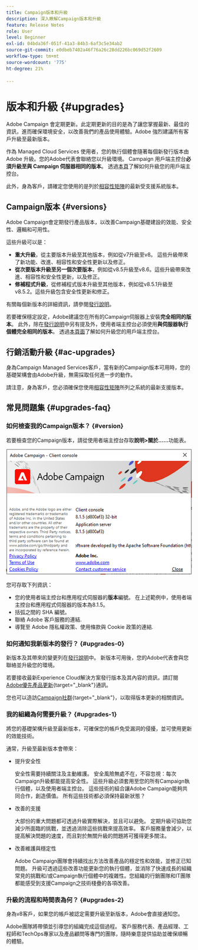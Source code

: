 ```yaml
---
title: Campaign版本和升級
description: 深入瞭解Campaign版本和升級
feature: Release Notes
role: User
level: Beginner
exl-id: 04bda36f-051f-41a3-84b3-6af3c5e34ab2
source-git-commit: e0dbeb7402a46f76a26c28dd226bc069d52f2609
workflow-type: tm+mt
source-wordcount: '775'
ht-degree: 21%

---
```


# 版本和升級 {#upgrades}

Adobe Campaign 會定期更新。此定期更新的目的是為了讓您掌握最新、最佳的資訊，進而確保環境安全，以改善我們的產品使用體驗。Adobe 強烈建議所有客戶升級至最新版本。

作為 Managed Cloud Services 使用者，您的執行個體會隨著每個新發行版本由 Adobe 升級。您的Adobe代表會聯絡您以升級環境。 Campaign 用戶端主控台&#x200B;**必須升級至與 Campaign 伺服器相同的版本**。 透過[本頁](../start/connect.md#upgrade-ac-console)了解如何升級您的用戶端主控台。

此外，身為客戶，請確定您使用的是列於[相容性矩陣](compatibility-matrix.md)的最新受支援系統版本。

## Campaign版本 {#versions}

Adobe Campaign會定期發行產品版本，以改善Campaign基礎建設的效能、安全性、邏輯和可用性。

這些升級可以是：

* **重大升級**，從主要版本升級至其他版本，例如從v7升級至v8。 這些升級帶來了新功能、改進、相容性和安全性更新以及修正。
* **從次要版本升級至另一個次要版本**，例如從v8.5升級至v8.6。這些升級帶來改進、相容性和安全性更新，以及修正。
* **修補程式升級**，從修補程式版本升級至其他版本，例如從v8.5.1升級至v8.5.2。這些升級包含安全性更新和修正。

有關每個新版本的詳細資訊，請參閱[發行說明](release-notes.md)。

若要確保穩定設定，Adobe建議您在所有的Campaign伺服器上安裝&#x200B;**完全相同的版本**。 此外，除在[發行說明](release-notes.md)中另有提及外，使用者端主控台必須使用&#x200B;**與伺服器執行個體完全相同的版本**。 透過[本頁面](../start/connect.md#upgrade-ac-console)了解如何升級您的用戶端主控台。


## 行銷活動升級 {#ac-upgrades}

身為Campaign Managed Services客戶，當有新的Campaign版本可用時，您的基礎架構會由Adobe升級，無需採取任何進一步的動作。

請注意，身為客戶，您必須確保您使用[相容性矩陣](compatibility-matrix.md)所列之系統的最新支援版本。

## 常見問題集 {#upgrades-faq}

### 如何檢查我的Campaign版本？ {#version}

若要檢查您的Campaign版本，請從使用者端主控台存取&#x200B;**說明>關於……**&#x200B;功能表。

![](assets/ac-version.png)

您可存取下列資訊：

* 您的使用者端主控台和應用程式伺服器的&#x200B;**版本**&#x200B;編號。 在上述範例中，使用者端主控台和應用程式伺服器的版本為8.1.5。
* 括弧之間的 SHA 編號。
* 聯絡 Adobe 客戶服務的連結.
* 導覽至 Adobe 隱私權政策、使用條款與 Cookie 政策的連結.

### 如何通知我新版本的發行？ {#upgrades-0}

新版本及其帶來的變更列在[發行說明](release-notes.md)中。 新版本可用後，您的Adobe代表會與您聯絡並升級您的環境。

若要接收最新Experience Cloud解決方案發行版本及其內容的資訊，請訂閱[Adobe優先產品更新](https://www.adobe.com/tw/subscription/priority-product-update.html){target="_blank"}通訊。

您也可以造訪[Campaign社群](https://experienceleaguecommunities.adobe.com/t5/custom/page/page-id/Community-TopicsPage?style=all&sort=date&order=desc&filters=adobe-campaign-classic-community&topic=Campaign+v8){target="_blank"}，以取得版本更新的相關資訊。


### 我的組織為何需要升級？ {#upgrades-1}

將您的基礎架構升級至最新版本，可確保您的帳戶免受漏洞的侵擾，並可使用更新的效能技術。

通常，升級至最新版本會帶來：

* 提升安全性

  安全性需要持續關注及主動維護。 安全風險無處不在，不容忽視：每次Campaign升級都能提高安全性。 這些升級必須套用至您的所有Campaign執行個體，以及使用者端主控台。 這些技術的組合讓Adobe Campaign能夠共同合作，創造價值。 所有這些技術都必須保持最新狀態？

* 改善的支援

  大部份的重大問題都可透過升級實際解決，並且可以避免。 定期升級可協助您減少所面臨的挑戰，並透過消除這些挑戰來提高效率。 客戶服務量會減少，以提高解決問題的速度，而且對於無關升級的問題將可獲得更多關注。


* 改善維護與穩定性

  Adobe Campaign團隊會持續找出方法改善產品的穩定性和效能，並修正已知問題。 升級可透過這些改善功能更新您的執行個體，並消除了快速成長的組織常見的挑戰和/或Campaign執行個體中的複雜性。您組織的行銷團隊和IT團隊都能感受到支援Campaign之技術棧疊的各項改善。


### 升級的流程和時間表為何？ {#upgrades-2}

身為v8客戶，如果您的帳戶被認定需要升級至新版本，Adobe會直接通知您。

Adobe團隊將帶領並引導您的組織完成這個過程。 客戶服務代表、產品經理、工程師和TechOps專家以及產品顧問等專門的團隊，隨時樂意提供協助並確保順暢的體驗。
